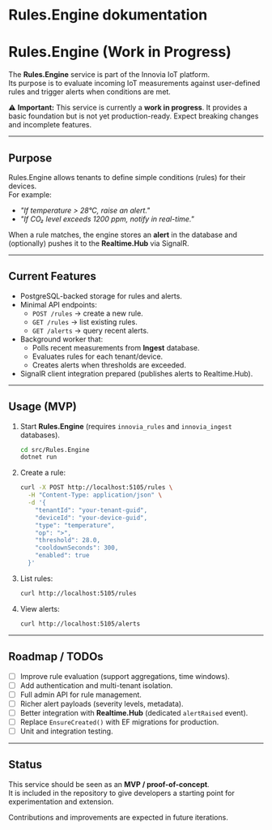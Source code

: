 # Rules.Engine dokumentation
# Rules.Engine (Work in Progress)

The **Rules.Engine** service is part of the Innovia IoT platform.  
Its purpose is to evaluate incoming IoT measurements against user-defined rules and trigger alerts when conditions are met.

⚠️ **Important:** This service is currently a **work in progress**. It provides a basic foundation but is not yet production-ready. Expect breaking changes and incomplete features.

---

## Purpose

Rules.Engine allows tenants to define simple conditions (rules) for their devices.  
For example:

- *"If temperature > 28°C, raise an alert."*
- *"If CO₂ level exceeds 1200 ppm, notify in real-time."*

When a rule matches, the engine stores an **alert** in the database and (optionally) pushes it to the **Realtime.Hub** via SignalR.

---

## Current Features

- PostgreSQL-backed storage for rules and alerts.
- Minimal API endpoints:
  - `POST /rules` → create a new rule.
  - `GET /rules` → list existing rules.
  - `GET /alerts` → query recent alerts.
- Background worker that:
  - Polls recent measurements from **Ingest** database.
  - Evaluates rules for each tenant/device.
  - Creates alerts when thresholds are exceeded.
- SignalR client integration prepared (publishes alerts to Realtime.Hub).

---

## Usage (MVP)

1. Start **Rules.Engine** (requires `innovia_rules` and `innovia_ingest` databases).
   ```bash
   cd src/Rules.Engine
   dotnet run
   ```

2. Create a rule:
   ```bash
   curl -X POST http://localhost:5105/rules \
     -H "Content-Type: application/json" \
     -d '{
       "tenantId": "your-tenant-guid",
       "deviceId": "your-device-guid",
       "type": "temperature",
       "op": ">",
       "threshold": 28.0,
       "cooldownSeconds": 300,
       "enabled": true
     }'
   ```

3. List rules:
   ```bash
   curl http://localhost:5105/rules
   ```

4. View alerts:
   ```bash
   curl http://localhost:5105/alerts
   ```

---

## Roadmap / TODOs

- [ ] Improve rule evaluation (support aggregations, time windows).
- [ ] Add authentication and multi-tenant isolation.
- [ ] Full admin API for rule management.
- [ ] Richer alert payloads (severity levels, metadata).
- [ ] Better integration with **Realtime.Hub** (dedicated `alertRaised` event).
- [ ] Replace `EnsureCreated()` with EF migrations for production.
- [ ] Unit and integration testing.

---

## Status

This service should be seen as an **MVP / proof-of-concept**.  
It is included in the repository to give developers a starting point for experimentation and extension.

Contributions and improvements are expected in future iterations.